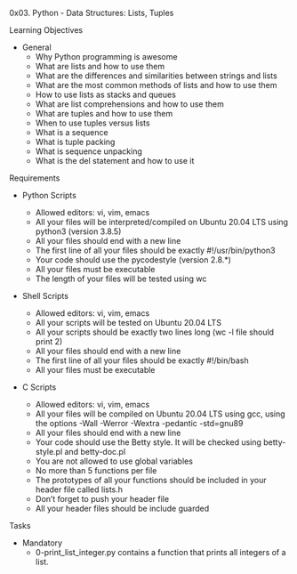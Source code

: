 0x03. Python - Data Structures: Lists, Tuples

Learning Objectives
- General
	- Why Python programming is awesome
	- What are lists and how to use them
	- What are the differences and similarities between strings and lists
	- What are the most common methods of lists and how to use them
	- How to use lists as stacks and queues
	- What are list comprehensions and how to use them
	- What are tuples and how to use them
	- When to use tuples versus lists
	- What is a sequence
	- What is tuple packing
	- What is sequence unpacking
	- What is the del statement and how to use it

Requirements
- Python Scripts
	- Allowed editors: vi, vim, emacs
	- All your files will be interpreted/compiled on Ubuntu 20.04 LTS using python3 (version 3.8.5)
	- All your files should end with a new line
	- The first line of all your files should be exactly #!/usr/bin/python3
	- Your code should use the pycodestyle (version 2.8.*)
	- All your files must be executable
	- The length of your files will be tested using wc

- Shell Scripts
	- Allowed editors: vi, vim, emacs
	- All your scripts will be tested on Ubuntu 20.04 LTS
	- All your scripts should be exactly two lines long (wc -l file should print 2)
	- All your files should end with a new line
	- The first line of all your files should be exactly #!/bin/bash
	- All your files must be executable

- C Scripts
	- Allowed editors: vi, vim, emacs
	- All your files will be compiled on Ubuntu 20.04 LTS using gcc, using the options -Wall -Werror -Wextra -pedantic -std=gnu89
	- All your files should end with a new line
	- Your code should use the Betty style. It will be checked using betty-style.pl and betty-doc.pl
	- You are not allowed to use global variables
	- No more than 5 functions per file
	- The prototypes of all your functions should be included in your header file called lists.h
	- Don’t forget to push your header file
	- All your header files should be include guarded

Tasks
- Mandatory
	- 0-print_list_integer.py contains a function that prints all integers of a list.
